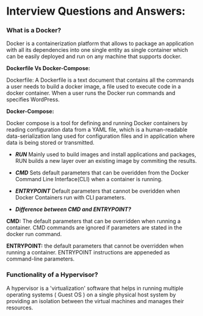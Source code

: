 # Interview Questions and Answers:

### What is a Docker? 

Docker is a containerization platform that allows to package an application with all its dependencies into one single entity as single container which can be easily deployed and run on any machine that supports docker. 

**Dockerfile Vs Docker-Compose:**

Dockerfile: A Dockerfile is a text document that contains all the commands a user needs to build a docker image, a file used to execute code in a docker container. When a user runs the Docker run commands and specifies WordPress.

**Docker-Compose:**

Docker compose is a tool for defining and running Docker containers by reading configuration data from a YAML file, which is a human-readable data-serialization lang used for configuration files and in application where data is being stored or transmitted. 

* ***RUN*** Mainly used to build images and install applications and packages, RUN builds a new layer over an existing image by commiting the results.

* ***CMD*** Sets default parameters that can be overidden from the Docker Command Line Interface(CLI) when a container is running.

* ***ENTRYPOINT*** Default parameters that cannot be overidden when Docker Containers run with CLI parameters.


* ***Difference between CMD and ENTRYPOINT?***

**CMD:** The default parameters that can be overridden when running a container. CMD commands are ignored if parameters are stated in the docker run command.

**ENTRYPOINT:** the default parameters that cannot be overridden when running a container. ENTRYPOINT instructions are appeneded as command-line parameters. 

### Functionality of a Hypervisor?

A hypervisor is a 'virtualization' software that helps in running multiple operating systems ( Guest OS ) on a single physical host system by providing an isolation between the virtual machines and manages their resources. 